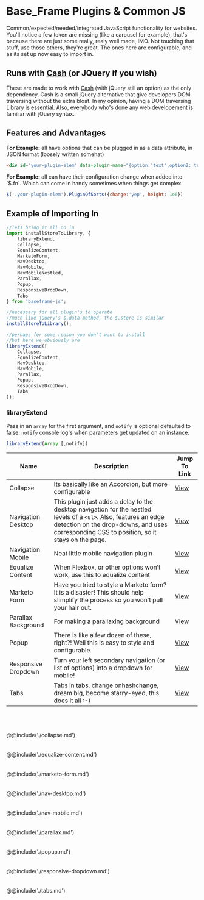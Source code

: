 # Base_Frame Plugins &amp; Common JS

Common/expected/needed/integrated JavaScript functionality for websites. You'll notice a few token are missing (like a carousel for example), that's because there are just some really, realy well made, IMO. Not touching that stuff, use those others, they're great. The ones here are configurable, and as its set up now easy to import in.

## Runs with [Cash](https://github.com/fabiospampinato/cash) (or JQuery if you wish)

These are made to work with [Cash](https://github.com/fabiospampinato/cash) (with jQuery still an option) as the only dependency. Cash is a small jQuery alternative that give developers DOM traversing without the extra bloat. In my opinion, having a DOM traversing Library is essential. Also, everybody who's done any web developement is familiar with jQuery syntax.

## Features and Advantages

__For Example:__ all have options that can be plugged in as a data attribute, in JSON format (loosely written somehat)
```html
<div id="your-plugin-elem" data-plugin-name="{option:'text',option2: true, etc: 'you get the idea'}"></div>
```

<p><strong>For Example:</strong> all can have their configuration change when added into `$.fn`. Which can come in handy sometimes when things get complex</p>
    
```javascript
$('.your-plugin-elem').PluginOfSorts({change:'yep', height: 1e6})
```

## Example of Importing In
```javascript
//lets bring it all on in
import installStoreToLibrary, {
    libraryExtend,
    Collapse,
    EqualizeContent,
    MarketoForm,
    NavDesktop,
    NavMobile,
    NavMobileNestled,
    Parallax,
    Popup,
    ResponsiveDropDown,
    Tabs
} from 'baseframe-js';

//necessary for all plugin's to operate
//much like jQuery's $.data method, the $.store is similar
installStoreToLibrary();

//perhaps for some reason you don't want to install
//but here we obviously are
libraryExtend([
    Collapse,
    EqualizeContent,
    NavDesktop,
    NavMobile,
    Parallax,
    Popup,
    ResponsiveDropDown,
    Tabs
]); 
```

### libraryExtend
Pass in an `array` for the first argument, and `notify` is optional defaulted to false. `notify` console log's when parameters get updated on an instance.

```javascript
libraryExtend(Array [,notify])
````
Name | Description | Jump To Link
---- | ---- | ----
Collapse | Its basically like an Accordion, but more configurable | [View](#collapse)
Navigation Desktop | This plugin just adds a delay to the desktop navigation for the nestled levels of a `<ul>`. Also, features an edge detection on the drop-downs, and uses corresponding CSS to position, so it stays on the page. | [View](#nav-desktop)
Navigation Mobile | Neat little mobile navigation plugin | [View](#nav-mobile)
Equalize Content | When Flexbox, or other options won&rsquo;t work, use this to equalize content | [View](#equalize)
Marketo Form | Have you tried to style a Marketo form? It is a disaster! This should help slimplify the process so you won&rsquo;t pull your hair out. | [View](#marketo-form)
Parallax Background | For making a parallaxing background | [View](#parallax)
Popup | There is like a few dozen of these, right?! Well this is easy to style and configurable. |  [View](#popup)
Responsive Dropdown | Turn your left secondary navigation (or list of options) into a dropdown for mobile!| [View](#responsive-dropdowns)
Tabs | Tabs in tabs, change onhashchange, dream big, become starry-eyed, this does it all :-) | [View](#tabs)


<br>
<br>
<br>
@@include('./collapse.md')
<br>
<br>
<br>
@@include('./equalize-content.md')
<br>
<br>
<br>
@@include('./marketo-form.md')
<br>
<br>
<br>
@@include('./nav-desktop.md')
<br>
<br>
<br>
@@include('./nav-mobile.md')
<br>
<br>
<br>
@@include('./parallax.md')
<br>
<br>
<br>
@@include('./popup.md')
<br>
<br>
<br>
@@include('./responsive-dropdown.md')
<br>
<br>
<br>
@@include('./tabs.md')